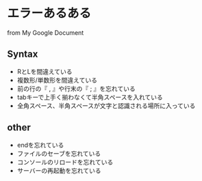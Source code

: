 # エラーあるある  
from My Google Document

## Syntax  
* RとLを間違えている  
* 複数形/単数形を間違えている  
* 前の行の『 , 』や行末の『 ; 』を忘れている  
* tabキーで上手く揃わなくて半角スペースを入れている  
* 全角スペース、半角スペースが文字と認識される場所に入っている  

## other  
* endを忘れている  
* ファイルのセーブを忘れている  
* コンソールのリロードを忘れている  
* サーバーの再起動を忘れている  



